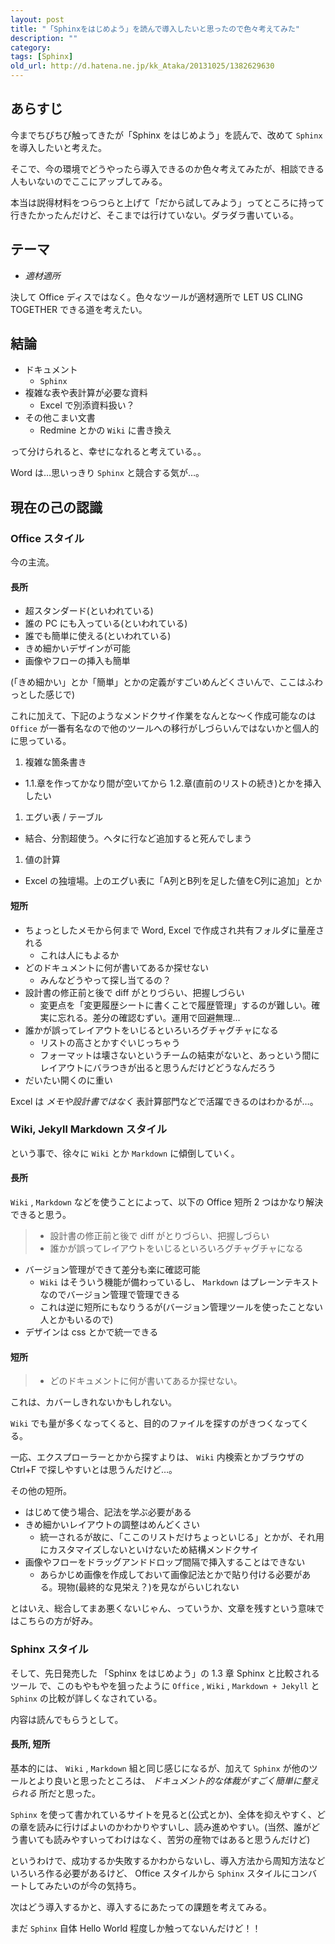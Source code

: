 ```yaml
---
layout: post
title: "「Sphinxをはじめよう」を読んで導入したいと思ったので色々考えてみた"
description: ""
category: 
tags: [Sphinx]
old_url: http://d.hatena.ne.jp/kk_Ataka/20131025/1382629630
---
```


## あらすじ

今までちびちび触ってきたが「Sphinx をはじめよう」を読んで、改めて `Sphinx` を導入したいと考えた。

そこで、今の環境でどうやったら導入できるのか色々考えてみたが、相談できる人もいないのでここにアップしてみる。

本当は説得材料をつらつらと上げて「だから試してみよう」ってところに持って行きたかったんだけど、そこまでは行けていない。ダラダラ書いている。

## テーマ

- *適材適所*

決して Office ディスではなく。色々なツールが適材適所で LET US CLING TOGETHER できる道を考えたい。

## 結論

- ドキュメント
  - `Sphinx`
- 複雑な表や表計算が必要な資料
  - Excel で別添資料扱い？
- その他こまい文書
  - Redmine とかの `Wiki` に書き換え

って分けられると、幸せになれると考えている。。

Word は…思いっきり `Sphinx` と競合する気が…。

## 現在の己の認識

### Office スタイル

今の主流。

#### 長所

- 超スタンダード(といわれている)
- 誰の PC にも入っている(といわれている)
- 誰でも簡単に使える(といわれている)
- きめ細かいデザインが可能
- 画像やフローの挿入も簡単

(「きめ細かい」とか「簡単」とかの定義がすごいめんどくさいんで、ここはふわっとした感じで)

これに加えて、下記のようなメンドクサイ作業をなんとな〜く作成可能なのは `Office` が一番有名なので他のツールへの移行がしづらいんではないかと個人的に思っている。

1. 複雑な箇条書き
  - 1.1.章を作ってかなり間が空いてから 1.2.章(直前のリストの続き)とかを挿入したい
1. エグい表 / テーブル
  - 結合、分割超使う。ヘタに行など追加すると死んでしまう
1. 値の計算
  - Excel の独壇場。上のエグい表に「A列とB列を足した値をC列に追加」とか

#### 短所

- ちょっとしたメモから何まで Word, Excel で作成され共有フォルダに量産される
  - これは人にもよるか
- どのドキュメントに何が書いてあるか探せない
  - みんなどうやって探し当てるの？
- 設計書の修正前と後で diff がとりづらい、把握しづらい
  - 変更点を「変更履歴シートに書くことで履歴管理」するのが難しい。確実に忘れる。差分の確認むずい。運用で回避無理…
- 誰かが誤ってレイアウトをいじるといろいろグチャグチャになる
  - リストの高さとかすぐいじっちゃう
  - フォーマットは壊さないというチームの結束がないと、あっという間にレイアウトにバラつきが出ると思うんだけどどうなんだろう
- だいたい開くのに重い

Excel は *メモや設計書ではなく* 表計算部門などで活躍できるのはわかるが…。

### Wiki, Jekyll Markdown スタイル

という事で、徐々に `Wiki` とか `Markdown` に傾倒していく。

#### 長所

`Wiki` , `Markdown` などを使うことによって、以下の Office 短所 2 つはかなり解決できると思う。

> - 設計書の修正前と後で diff がとりづらい、把握しづらい
> - 誰かが誤ってレイアウトをいじるといろいろグチャグチャになる

- バージョン管理ができて差分も楽に確認可能
  - `Wiki` はそういう機能が備わっているし、 `Markdown` はプレーンテキストなのでバージョン管理で管理できる
  - これは逆に短所にもなりうるが(バージョン管理ツールを使ったことない人とかもいるので)
- デザインは css とかで統一できる

#### 短所

> - どのドキュメントに何が書いてあるか探せない。

これは、カバーしきれないかもしれない。

`Wiki` でも量が多くなってくると、目的のファイルを探すのがきつくなってくる。

一応、エクスプローラーとかから探すよりは、 `Wiki` 内検索とかブラウザの Ctrl+F で探しやすいとは思うんだけど…。

その他の短所。

- はじめて使う場合、記法を学ぶ必要がある
- きめ細かいレイアウトの調整はめんどくさい
  - 統一されるが故に、「ここのリストだけちょっといじる」とかが、それ用にカスタマイズしないといけないため結構メンドクサイ
- 画像やフローをドラッグアンドドロップ間隔で挿入することはできない
  - あらかじめ画像を作成しておいて画像記法とかで貼り付ける必要がある。現物(最終的な見栄え？)を見ながらいじれない

とはいえ、総合してまあ悪くないじゃん、っていうか、文章を残すという意味ではこちらの方が好み。

### Sphinx スタイル

そして、先日発売した 「Sphinx をはじめよう」の 1.3 章 Sphinx と比較されるツール で、このもやもやを狙ったように `Office` , `Wiki` , `Markdown + Jekyll` と `Sphinx` の比較が詳しくなされている。

内容は読んでもらうとして。

#### 長所, 短所

基本的には、 `Wiki` , `Markdown` 組と同じ感じになるが、加えて `Sphinx` が他のツールとより良いと思ったところは、 *ドキュメント的な体裁がすごく簡単に整えられる* 所だと思った。

`Sphinx` を使って書かれているサイトを見ると(公式とか)、全体を抑えやすく、どの章を読みに行けばよいのかわかりやすいし、読み進めやすい。(当然、誰がどう書いても読みやすいってわけはなく、苦労の産物ではあると思うんだけど)

というわけで、成功するか失敗するかわからないし、導入方法から周知方法などいろいろ作る必要があるけど、 Office スタイルから `Sphinx` スタイルにコンバートしてみたいのが今の気持ち。

次はどう導入するかと、導入するにあたっての課題を考えてみる。

まだ `Sphinx` 自体 Hello World 程度しか触ってないんだけど！！
